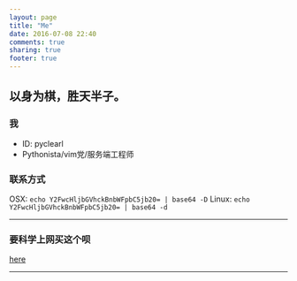 ```yaml
---
layout: page
title: "Me"
date: 2016-07-08 22:40
comments: true
sharing: true
footer: true
---
```

## 以身为棋，胜天半子。

### 我

* ID: pyclearl
* Pythonista/vim党/服务端工程师

### 联系方式
OSX: `echo Y2FwcHljbGVhckBnbWFpbC5jb20= | base64 -D`
Linux: `echo Y2FwcHljbGVhckBnbWFpbC5jb20= | base64 -d`

---
### 要科学上网买这个呗
[here](https://bwh88.net/aff.php?aff=10011)

---
